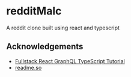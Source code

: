 
# redditMalc

A reddit clone built using react and typescript


## Acknowledgements

 - [Fullstack React GraphQL TypeScript Tutorial](https://www.youtube.com/watch?v=I6ypD7qv3Z8)
 - [readme.so](https://readme.so/)


